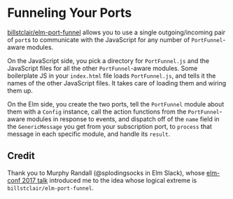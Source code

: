 # Funneling Your Ports

[billstclair/elm-port-funnel](https://package.elm-lang.org/packages/billstclair/elm-port-funnel/latest) allows you to use a single outgoing/incoming pair of `port`s to communicate with the JavaScript for any number of `PortFunnel`-aware modules.

On the JavaScript side, you pick a directory for `PortFunnel.js` and the JavaScript files for all the other `PortFunnel`-aware modules. Some boilerplate JS in your `index.html` file loads `PortFunnel.js`, and tells it the names of the other JavaScript files. It takes care of loading them and wiring them up.

On the Elm side, you create the two ports, tell the `PortFunnel` module about them with a `Config` instance, call the action functions from the `PortFunnel`-aware modules in response to events, and dispatch off of the `name` field in the `GenericMessage` you get from your subscription port, to `process` that message in each specific module, and handle its `result`.

## Credit

Thank you to Murphy Randall (@splodingsocks in Elm Slack), whose [elm-conf 2017 talk](https://www.youtube.com/watch?v=P3pL85n9_5s) introduced me to the idea whose logical extreme is `billstclair/elm-port-funnel`.
